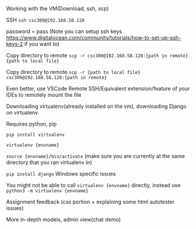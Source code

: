 Working with the VM(Download, ssh, scp)

SSH
`ssh csc309@192.168.58.128`

password = pass (Note you can setup ssh keys https://www.digitalocean.com/community/tutorials/how-to-set-up-ssh-keys-2 if you want to)

Copy directory to remote
`scp -r csc309@192.168.58.128:{path in remote} {path to local file} `

Copy directory to remote
`scp -r {path to local file} csc309@192.168.58.128:{path in remote}`

Even better, use VSCode Remote SSH/Equivalent extension/feature of your IDEs to remotely mount the file


Downloading virtualenv(already installed on the vm), downloading Django on virtualenv

Requires python, pip

`pip install virtualenv`

`virtualenv {envname}`

`source {envname}/bin/activate` (make sure you are currently at the same directory that you ran virtualenv in)

`pip install django`
Windows specific issues

You might not be able to call `virtualenv {envname}` directly, instead use `python3 -m virtualenv {envname}`


Assignment feedback (css portion + explaining some html autotester issues)

More in-depth models, admin view(chat demo)




